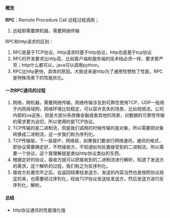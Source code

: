 #### 概览

**RPC**：Remote Procedure Call 远程过程调用；

1. 远程即需要跨机器，需要网络传输



RPC和http请求的区别：

1. RPC是基于TCP协议，Http请求时基于http协议，http也是基于tcp协议
2. RPC的开发要求比http高，比如客户端和服务端的技术栈必须一样，要求更严苛；http什么都可以，java可以调用python。
3. RPC比http更快，具体的原因，大致说来是http为了通用性牺牲了性能，RPC是特殊场景下的性能优化。





#### 一次RPC通讯的过程

1. 网络，跨机器，需要网络传输，网络传输涉及到可靠性使用TCP，UDP一般用于内网局域网，网络环境比较稳定，可以容许丢失的场景，比如视频流，公司内部的oa这些，但是大部分系统像金融或者其他的场景，对数据的可靠性传输的需求更为迫切，所以使用的是TCP协议。
2. TCP传输的是二进制流，但是我们调用的时候传输的是对象，所以需要把对象转换成二进制流，这一步我们称为序列化。
3. TCP传输层，下一层是IP，网络层，如果我们要进行网络通讯，通讯的格式，即协议需要确定好，不然接收方，不知道如何处置接受到的二进制流，所以需要一个协议，这个我理解就是类似http协议类似的东西。
4. 根据定好的协议，接收方就可以把接收到的二进制流进行解析，知道了发送方的需求，这个解析的过程，我们称之为反序列化。
5. 接收方处置完毕之后，会返回结果给发送方，发送的内容当然也是按照协议规定的来，也需要经过序列化，经由TCP协议发送给发送方，然后发送方进行反序列化，解析。



#### 总结

- http协议通讯的性能强化版

  
